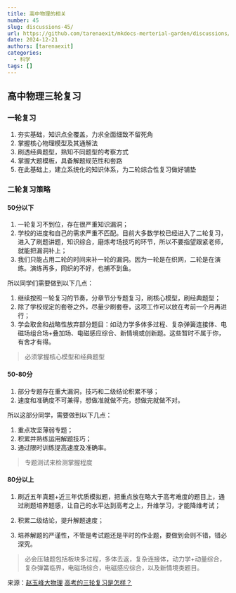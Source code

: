 ```yaml
---
title: 高中物理的相关
number: 45
slug: discussions-45/
url: https://github.com/tarenaexit/mkdocs-merterial-garden/discussions/45
date: 2024-12-21
authors: [tarenaexit]
categories: 
  - 科学
tags: []
---
```


## 高中物理三轮复习
### 一轮复习
1. 夯实基础，知识点全覆盖，力求全面细致不留死角
2. 掌握核心物理模型及其通解法
3. 刷透经典题型，熟知不同题型的考察方式
4. 掌握大题模板，具备解题规范性和套路
5. 在此基础上，建立系统化的知识体系，为二轮综合性复习做好铺垫
<!-- more -->
### 二轮复习策略
#### 50分以下
1. 一轮复习不到位，存在很严重知识漏洞；
2. 学校的进度和自己的需求严重不匹配。目前大多数学校已经进入了二轮复习，进入了刷题讲题，知识综合，磨炼考场技巧的环节，所以不要指望跟紧老师，就能把漏洞补上；
3. 我们只能占用二轮的时间来补一轮的漏洞。因为一轮是在织网，二轮是在演练。演练再多，网织的不好，也捕不到鱼。

所以同学们需要做到以下几点：
1. 继续按照一轮复习的节奏，分章节分专题复习，刷核心模型，刷经典题型；
2. 除了学校规定的套卷之外，尽量少刷套卷，这项工作可以放在考前一个月再进行；
3. 学会取舍和战略性放弃部分题目：如动力学多体多过程、复杂弹簧连接体、电磁场组合场+叠加场、电磁感应综合、新情境或创新题。这些暂时不属于你，有舍才有得。

> 必须掌握核心模型和经典题型

#### 50-80分

1. 部分专题存在重大漏洞，技巧和二级结论积累不够；
2. 速度和准确度不可兼得，想做准就做不完，想做完就做不对。

所以这部分同学，需要做到以下几点：
1. 重点攻坚薄弱专题；
2. 积累并熟练运用解题技巧；
3. 通过限时训练提高速度及准确率。

> 专题测试来检测掌握程度

#### 80分以上

1. 刷近五年真题+近三年优质模拟题，把重点放在略大于高考难度的题目上，通过刷题培养题感，让自己的水平达到高考之上，升维学习，才能降维考试；

2. 积累二级结论，提升解题速度；

3. 培养解题的严谨性，不管是考试题还是平时的作业题，要做到会则不错，错必深究。

> 必会压轴题包括板块多过程，多体去返，复杂连接体，动力学+动量综合，复杂弹簧临界，电磁场综合，电磁感应综合，以及新情境类题目。

来源：[赵玉峰大物理](https://www.zhihu.com/question/368275023/answer/1754784251)
[高考的三轮复习是怎样？](https://www.zhihu.com/question/296525872)

<script src="https://giscus.app/client.js"
	data-repo="tarenaexit/mkdocs-merterial-garden"
	data-repo-id="RR_kgDOL4wNPw"
	data-mapping="number"
	data-term="45"
	data-reactions-enabled="1"
	data-emit-metadata="0"
	data-input-position="bottom"
	data-theme="light"
	data-lang="zh-CN"
	crossorigin="anonymous"
	async>
</script>
